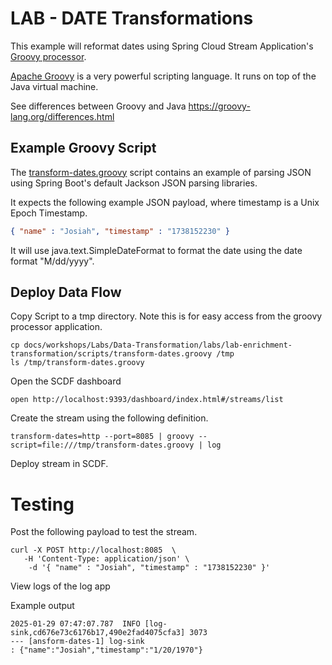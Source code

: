# LAB - DATE Transformations

This example will reformat dates 
using Spring Cloud Stream Application's [Groovy processor](https://docs.spring.io/stream-applications/docs/current/reference/html/#processors).

[Apache Groovy](https://groovy-lang.org/index.html) is a very powerful scripting language. 
It runs on top of the Java virtual machine. 

See differences between Groovy and Java
https://groovy-lang.org/differences.html


## Example Groovy Script

The [transform-dates.groovy](scripts/transform-dates.groovy) script contains 
an example of parsing JSON using Spring Boot's default Jackson JSON 
parsing libraries.

It expects the following example JSON payload,
where timestamp is a Unix Epoch Timestamp.


```json
{ "name" : "Josiah", "timestamp" : "1738152230" }
```


It will use java.text.SimpleDateFormat to format the date using the date format "M/dd/yyyy".


## Deploy Data Flow 


Copy Script to a tmp directory.
Note this is for easy access from the groovy processor application.


```shell
cp docs/workshops/Labs/Data-Transformation/labs/lab-enrichment-transformation/scripts/transform-dates.groovy /tmp
ls /tmp/transform-dates.groovy
```


Open the SCDF dashboard

```shell
open http://localhost:9393/dashboard/index.html#/streams/list
```

Create the stream using the following definition.

```shell
transform-dates=http --port=8085 | groovy --script=file:///tmp/transform-dates.groovy | log
```

Deploy stream in SCDF.


# Testing

Post the following payload to test the stream.

```shell
curl -X POST http://localhost:8085  \
   -H 'Content-Type: application/json' \
    -d '{ "name" : "Josiah", "timestamp" : "1738152230" }'
```


View logs of the log app

Example output

```shell
2025-01-29 07:47:07.787  INFO [log-sink,cd676e73c6176b17,490e2fad4075cfa3] 3073 
--- [ansform-dates-1] log-sink                                 
: {"name":"Josiah","timestamp":"1/20/1970"}
```
